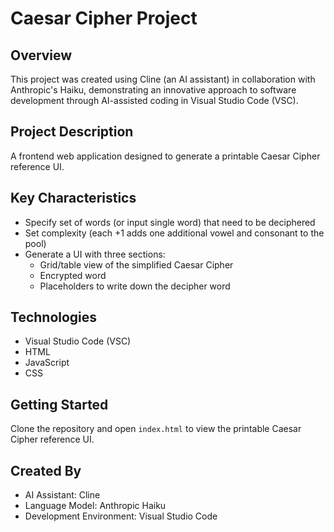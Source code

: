 # Caesar Cipher Project

## Overview
This project was created using Cline (an AI assistant) in collaboration with Anthropic's Haiku, demonstrating an innovative approach to software development through AI-assisted coding in Visual Studio Code (VSC).

## Project Description
A frontend web application designed to generate a printable Caesar Cipher reference UI. 

## Key Characteristics
- Specify set of words (or input single word) that need to be deciphered
- Set complexity (each +1 adds one additional vowel and consonant to the pool)
- Generate a UI with three sections:
  - Grid/table view of the simplified Caesar Cipher
  - Encrypted word
  - Placeholders to write down the decipher word

## Technologies
- Visual Studio Code (VSC)
- HTML
- JavaScript
- CSS

## Getting Started
Clone the repository and open `index.html` to view the printable Caesar Cipher reference UI.

## Created By
- AI Assistant: Cline
- Language Model: Anthropic Haiku
- Development Environment: Visual Studio Code
